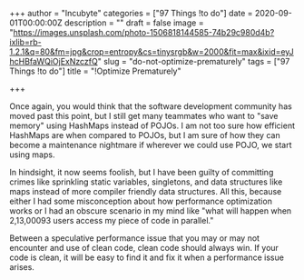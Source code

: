 +++
author = "Incubyte"
categories = ["97 Things !to do"]
date = 2020-09-01T00:00:00Z
description = ""
draft = false
image = "https://images.unsplash.com/photo-1506818144585-74b29c980d4b?ixlib=rb-1.2.1&q=80&fm=jpg&crop=entropy&cs=tinysrgb&w=2000&fit=max&ixid=eyJhcHBfaWQiOjExNzczfQ"
slug = "do-not-optimize-prematurely"
tags = ["97 Things !to do"]
title = "!Optimize Prematurely"

+++


Once again, you would think that the software development community has moved past this point, but I still get many teammates who want to "save memory" using HashMaps instead of POJOs. I am not too sure how efficient HashMaps are when compared to POJOs, but I am sure of how they can become a maintenance nightmare if wherever we could use POJO, we start using maps.

In hindsight, it now seems foolish, but I have been guilty of committing crimes like sprinkling static variables, singletons, and data structures like maps instead of more compiler friendly data structures. All this, because either I had some misconception about how performance optimization works or I had an obscure scenario in my mind like "what will happen when 2,13,00093 users access my piece of code in parallel."

Between a speculative performance issue that you may or may not encounter and use of clean code, clean code should always win. If your code is clean, it will be easy to find it and fix it when a performance issue arises.

